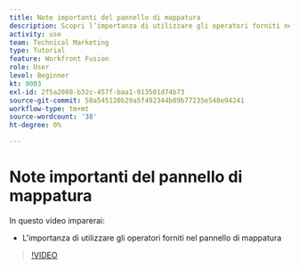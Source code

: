 ```yaml
---
title: Note importanti del pannello di mappatura
description: Scopri l’importanza di utilizzare gli operatori forniti nel pannello di mappatura di [!DNL Adobe Workfront Fusion].
activity: use
team: Technical Marketing
type: Tutorial
feature: Workfront Fusion
role: User
level: Beginner
kt: 9003
exl-id: 2f5a2088-b32c-457f-baa1-913501d74b73
source-git-commit: 58a545120b29a5f492344b89b77235e548e94241
workflow-type: tm+mt
source-wordcount: '38'
ht-degree: 0%

---
```


# Note importanti del pannello di mappatura

In questo video imparerai:

* L&#39;importanza di utilizzare gli operatori forniti nel pannello di mappatura

>[!VIDEO](https://video.tv.adobe.com/v/335263/?quality=12)
